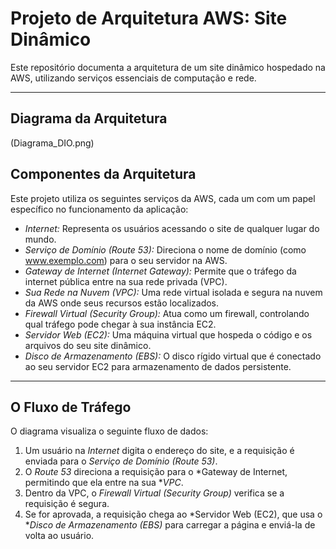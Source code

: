 # Projeto de Arquitetura AWS: Site Dinâmico

Este repositório documenta a arquitetura de um site dinâmico hospedado na AWS, utilizando serviços essenciais de computação e rede.

---

## Diagrama da Arquitetura

(Diagrama_DIO.png)

## Componentes da Arquitetura

Este projeto utiliza os seguintes serviços da AWS, cada um com um papel específico no funcionamento da aplicação:

- *Internet:* Representa os usuários acessando o site de qualquer lugar do mundo.
- *Serviço de Domínio (Route 53):* Direciona o nome de domínio (como www.exemplo.com) para o seu servidor na AWS.
- *Gateway de Internet (Internet Gateway):* Permite que o tráfego da internet pública entre na sua rede privada (VPC).
- *Sua Rede na Nuvem (VPC):* Uma rede virtual isolada e segura na nuvem da AWS onde seus recursos estão localizados.
- *Firewall Virtual (Security Group):* Atua como um firewall, controlando qual tráfego pode chegar à sua instância EC2.
- *Servidor Web (EC2):* Uma máquina virtual que hospeda o código e os arquivos do seu site dinâmico.
- *Disco de Armazenamento (EBS):* O disco rígido virtual que é conectado ao seu servidor EC2 para armazenamento de dados persistente.

---

## O Fluxo de Tráfego

O diagrama visualiza o seguinte fluxo de dados:

1.  Um usuário na *Internet* digita o endereço do site, e a requisição é enviada para o *Serviço de Domínio (Route 53)*.
2.  O *Route 53* direciona a requisição para o *Gateway de Internet, permitindo que ela entre na sua **VPC*.
3.  Dentro da VPC, o *Firewall Virtual (Security Group)* verifica se a requisição é segura.
4.  Se for aprovada, a requisição chega ao *Servidor Web (EC2), que usa o **Disco de Armazenamento (EBS)* para carregar a página e enviá-la de volta ao usuário.
   

